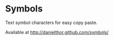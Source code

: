 # Symbols

Text symbol characters for easy copy paste.

Available at http://danielthor.github.com/symbols/
